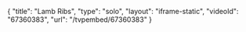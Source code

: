 {
    "title": "Lamb Ribs",
    "type": "solo",
    "layout": "iframe-static",
    "videoId": "67360383",
    "url": "\/tvpembed\/67360383"
}